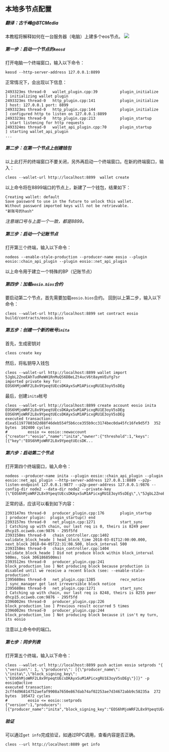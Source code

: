 ## 本地多节点配置
##### 翻译：古千峰@BTCMedia

本教程将解释如何在一台服务器（电脑）上建多个eos节点。
![](https://files.readme.io/a190a39-Single-Host-Multi-Node-Testnet.png)

##### 第一步：启动一个节点的`keosd`
打开电脑一个终端窗口，输入以下命令：
```
keosd --http-server-address 127.0.0.1:8899
```
正常情况下，会出现以下信息：
```
2493323ms thread-0   wallet_plugin.cpp:39          plugin_initialize    ] initializing wallet plugin
2493323ms thread-0   http_plugin.cpp:141           plugin_initialize    ] host: 127.0.0.1 port: 8899
2493323ms thread-0   http_plugin.cpp:144           plugin_initialize    ] configured http to listen on 127.0.0.1:8899
2493323ms thread-0   http_plugin.cpp:213           plugin_startup       ] start listening for http requests
2493324ms thread-0   wallet_api_plugin.cpp:70      plugin_startup       ] starting wallet_api_plugin
...
```
##### 第二步：在第一个节点上创建钱包
以上此打开的终端窗口不要关闭，另外再启动一个终端窗口。在新的终端窗口，输入：
```
cleos --wallet-url http://localhost:8899  wallet create
```
以上命令将在8899端口的节点上，新建了一个钱包，结果如下：
```
Creating wallet: default
Save password to use in the future to unlock this wallet.
Without password imported keys will not be retrievable.
"新账号的hash"
```
*注意端口号与上面一个一致，都是8899。*

##### 第三步：启动一个记账节点
打开第三个终端，输入以下命令：
```
nodeos --enable-stale-production --producer-name eosio --plugin eosio::chain_api_plugin --plugin eosio::net_api_plugin
```
以上命令用于建立一个特殊的BP（记账节点）

##### 第四步：加载`eosio.bios`合约
要启动第二个节点，首先需要加载`eosio.bios`合约。
回到以上第二步，输入以下命令：
```
cleos --wallet-url http://localhost:8899 set contract eosio build/contracts/eosio.bios
```
##### 第五步：创建一个新的帐号`inita`
首先，生成密钥对
```
cleos create key
```
然后，将私钥导入钱包
```
cleos --wallet-url http://localhost:8899 wallet import 5JgbL2ZnoEAhTudReWH1RnMuQS6DBeLZt4ucV6t8aymVEuYg7sr
imported private key for: EOS6hMjoWRF2L8x9YpeqtUEcsDKAyxSuM1APicxgRU1E3oyV5sDEg
```
最后，创建`inita`帐号
```
cleos --wallet-url http://localhost:8899 create account eosio inita EOS6hMjoWRF2L8x9YpeqtUEcsDKAyxSuM1APicxgRU1E3oyV5sDEg EOS6hMjoWRF2L8x9YpeqtUEcsDKAyxSuM1APicxgRU1E3oyV5sDEg
executed transaction: d1ea511977803d2d88f46deb554f5b6cce355b9cc3174bec0da45fc16fe9d5f3  352 bytes  102400 cycles
#         eosio <= eosio::newaccount            {"creator":"eosio","name":"inita","owner":{"threshold":1,"keys":[{"key":"EOS6hMjoWRF2L8x9YpeqtUEcsDK...
```
##### 第六步：启动第二个节点
打开第四个终端窗口，输入命令：
```
nodeos --producer-name inita --plugin eosio::chain_api_plugin --plugin eosio::net_api_plugin --http-server-address 127.0.0.1:8889 --p2p-listen-endpoint 127.0.0.1:9877 --p2p-peer-address 127.0.0.1:9876 --config-dir node2 --data-dir node2 --private-key [\"EOS6hMjoWRF2L8x9YpeqtUEcsDKAyxSuM1APicxgRU1E3oyV5sDEg\",\"5JgbL2ZnoEAhTudReWH1RnMuQS6DBeLZt4ucV6t8aymVEuYg7sr\"]
```
正常的话，应该可以看到如下内容：
```
2393147ms thread-0   producer_plugin.cpp:176       plugin_startup       ] producer plugin:  plugin_startup() end
2393157ms thread-0   net_plugin.cpp:1271           start_sync           ] Catching up with chain, our last req is 0, theirs is 8249 peer dhcp15.ociweb.com:9876 - 295f5fd
2393158ms thread-0   chain_controller.cpp:1402     validate_block_heade ] head_block_time 2018-03-01T12:00:00.000, next_block 2018-04-05T22:31:08.500, block_interval 500
2393158ms thread-0   chain_controller.cpp:1404     validate_block_heade ] Did not produce block within block_interval 500ms, took 3061868500ms)
2393512ms thread-0   producer_plugin.cpp:241       block_production_loo ] Not producing block because production is disabled until we receive a recent block (see: --enable-stale-production)
2395680ms thread-0   net_plugin.cpp:1385           recv_notice          ] sync_manager got last irreversible block notice
2395680ms thread-0   net_plugin.cpp:1271           start_sync           ] Catching up with chain, our last req is 8248, theirs is 8255 peer dhcp15.ociweb.com:9876 - 295f5fd
2396002ms thread-0   producer_plugin.cpp:226       block_production_loo ] Previous result occurred 5 times
2396002ms thread-0   producer_plugin.cpp:244       block_production_loo ] Not producing block because it isn't my turn, its eosio
```
注意以上命令中的端口。

##### 第七步：同步列表
打开第五个终端，输入以下命令：
```
cleos --wallet-url http://localhost:8899 push action eosio setprods "{ \"version\": 1, \"producers\": [{\"producer_name\": \"inita\",\"block_signing_key\": \"EOS6hMjoWRF2L8x9YpeqtUEcsDKAyxSuM1APicxgRU1E3oyV5sDEg\"}]}" -p eosio@active
executed transaction: 2cff4d96814752aefaf9908a7650e867dab74af02253ae7d34672abb9c58235a  272 bytes  105472 cycles
#         eosio <= eosio::setprods              {"version":1,"producers":[{"producer_name":"inita","block_signing_key":"EOS6hMjoWRF2L8x9YpeqtUEcsDKA...
```

##### 验证
可以通过`get info`完成验证，如通过RPC调用，查看内容是否正确。
```
cleos --url http://localhost:8889 get info
```